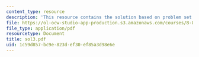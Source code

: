 ```yaml
---
content_type: resource
description: 'This resource contains the solution based on problem set #3.'
file: https://ol-ocw-studio-app-production.s3.amazonaws.com/courses/8-871-selected-topics-in-theoretical-particle-physics-branes-and-gauge-theory-dynamics-fall-2004/1c59d857bc9e823def30ef85a3d98e6e_sol3.pdf
file_type: application/pdf
resourcetype: Document
title: sol3.pdf
uid: 1c59d857-bc9e-823d-ef30-ef85a3d98e6e
---
```

